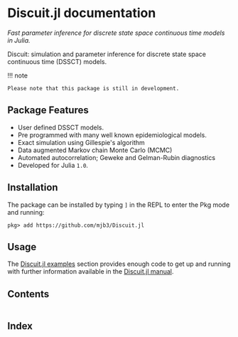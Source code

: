 # Discuit.jl documentation

*Fast parameter inference for discrete state space continuous time models in Julia.*

Discuit: simulation and parameter inference for discrete state space continuous time (DSSCT) models.

!!! note

    Please note that this package is still in development.

## Package Features

- User defined DSSCT models.
- Pre programmed with many well known epidemiological models.
- Exact simulation using Gillespie's algorithm
- Data augmented Markov chain Monte Carlo (MCMC)
- Automated autocorrelation; Geweke and Gelman-Rubin diagnostics
- Developed for Julia `1.0`.

## Installation

The package can be installed by typing `]` in the REPL to enter the Pkg mode and running:

```
pkg> add https://github.com/mjb3/Discuit.jl
```

## Usage

The [Discuit.jl examples](@ref) section provides enough code to get up and running with further information available in the [Discuit.jl manual](@ref).

## Contents

```@contents
```

## Index

```@index
```

